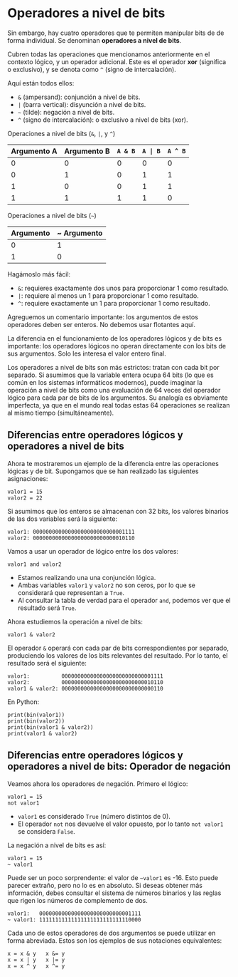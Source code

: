 # Operadores a nivel de bits

Sin embargo, hay cuatro operadores que te permiten manipular bits de de forma individual. Se denominan **operadores a nivel de bits**.

Cubren todas las operaciones que mencionamos anteriormente en el contexto lógico, y un operador adicional. Este es el operador **xor** (significa o exclusivo), y se denota como `^` (signo de intercalación).

Aquí están todos ellos:

* `&` (ampersand): conjunción a nivel de bits.
* `|` (barra vertical): disyunción a nivel de bits.
* `~` (tilde): negación a nivel de bits.
* `^` (signo de intercalación): o exclusivo a nivel de bits (xor).


Operaciones a nivel de bits (`&`, `|`, y `^`)


|Argumento A |Argumento B |`A & B` |`A \| B` |`A ^ B` |
-------------|------------|--------|--------|--------|
|0           |0           |	0      |0       | 0      |
|0           |1           |	0      |1       | 1      |
|1           |0           |	0      |1       | 1      |
|1           |1           |	1      |1       | 0      |


Operaciones a nivel de bits (`~`) 

|Argumento |~ Argumento|
-----------|-----------|
|0 |	1 |
|1 |	0 |

Hagámoslo más fácil:

* `&`: requieres exactamente dos unos para proporcionar 1 como resultado.
* `|`: requiere al menos un 1 para proporcionar 1 como resultado.
* `^`: requiere exactamente un 1 para proporcionar 1 como resultado.

Agreguemos un comentario importante: los argumentos de estos operadores deben ser enteros. No debemos usar flotantes aquí.

La diferencia en el funcionamiento de los operadores lógicos y de bits es importante: los operadores lógicos no operan directamente con los bits de sus argumentos. Solo les interesa el valor entero final.

Los operadores a nivel de bits son más estrictos: tratan con cada bit por separado. Si asumimos que la variable entera ocupa 64 bits (lo que es común en los sistemas informáticos modernos), puede imaginar la operación a nivel de bits como una evaluación de 64 veces del operador lógico para cada par de bits de los argumentos. Su analogía es obviamente imperfecta, ya que en el mundo real todas estas 64 operaciones se realizan al mismo tiempo (simultáneamente).


## Diferencias entre operadores lógicos y operadores a nivel de bits

Ahora te mostraremos un ejemplo de la diferencia entre las operaciones lógicas y de bit. Supongamos que se han realizado las siguientes asignaciones:

```
valor1 = 15
valor2 = 22
```

Si asumimos que los enteros se almacenan con 32 bits, los valores binarios de las dos variables será la siguiente:

```
valor1: 00000000000000000000000000001111
valor2: 00000000000000000000000000010110
```

Vamos a usar un operador de lógico entre los dos valores:

```
valor1 and valor2
```

* Estamos realizando una una conjunción lógica.  
* Ambas variables `valor1` y `valor2` no son ceros, por lo que se considerará que representan a `True`. 
* Al consultar la tabla de verdad para el operador `and`, podemos ver que el resultado será `True`. 

Ahora estudiemos la operación a nivel de bits:

```
valor1 & valor2
```

El operador `&` operará con cada par de bits correspondientes por separado, produciendo los valores de los bits relevantes del resultado. Por lo tanto, el resultado será el siguiente:

```
valor1:          00000000000000000000000000001111
valor2:	         00000000000000000000000000010110
valor1 & valor2: 00000000000000000000000000000110
```

En Python:

```
print(bin(valor1))
print(bin(valor2))
print(bin(valor1 & valor2))
print(valor1 & valor2)
```

## Diferencias entre operadores lógicos y operadores a nivel de bits: Operador de negación

Veamos ahora los operadores de negación. Primero el lógico:

```
valor1 = 15
not valor1
```

* `valor1` es considerado `True` (número distintos de 0).
* El operador `not` nos devuelve el valor opuesto, por lo tanto `not valor1` se considera `False`.

La negación a nivel de bits es así:

```
valor1 = 15
~ valor1
```

Puede ser un poco sorprendente: el valor de `~valor1` es -16. Esto puede parecer extraño, pero no lo es en absoluto. Si deseas obtener más información, debes consultar el sistema de números binarios y las reglas que rigen los números de complemento de dos.

```
valor1:	  00000000000000000000000000001111
~ valor1: 11111111111111111111111111110000
```

Cada uno de estos operadores de dos argumentos se puede utilizar en forma abreviada. Estos son los ejemplos de sus notaciones equivalentes:

```
x = x & y	x &= y
x = x | y	x |= y
x = x ^ y	x ^= y
```
